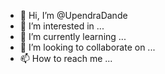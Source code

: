 - 👋 Hi, I’m @UpendraDande
- 👀 I’m interested in ...
- 🌱 I’m currently learning ...
- 💞️ I’m looking to collaborate on ...
- 📫 How to reach me ...

<!---
UpendraDande/UpendraDande is a ✨ special ✨ repository because its `README.md` (this file) appears on your GitHub profile.
You can click the Preview link to take a look at your changes.
--->
